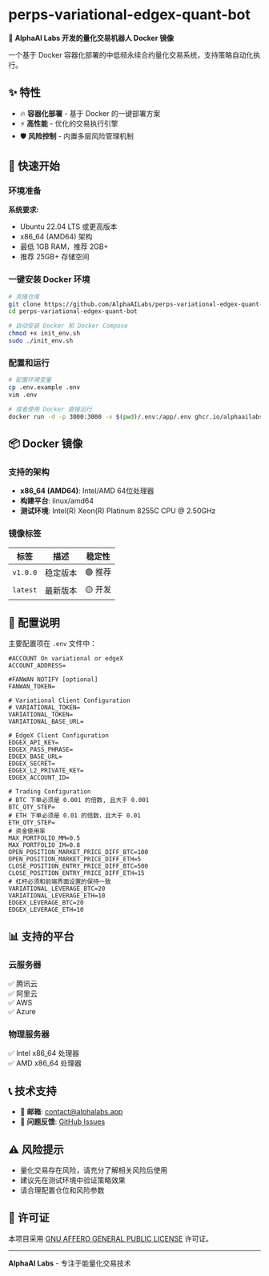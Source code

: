 # perps-variational-edgex-quant-bot

🤖 **AlphaAI Labs 开发的量化交易机器人 Docker 镜像**

一个基于 Docker 容器化部署的中低频永续合约量化交易系统，支持策略自动化执行。

## ✨ 特性

- 🔥 **容器化部署** - 基于 Docker 的一键部署方案
- ⚡ **高性能** - 优化的交易执行引擎
- 🛡️ **风险控制** - 内置多层风险管理机制

## 🚀 快速开始

### 环境准备

**系统要求:**
- Ubuntu 22.04 LTS 或更高版本
- x86_64 (AMD64) 架构
- 最低 1GB RAM，推荐 2GB+
- 推荐 25GB+ 存储空间

### 一键安装 Docker 环境

```bash
# 克隆仓库
git clone https://github.com/AlphaAILabs/perps-variational-edgex-quant-bot.git
cd perps-variational-edgex-quant-bot

# 自动安装 Docker 和 Docker Compose
chmod +x init_env.sh
sudo ./init_env.sh
```

### 配置和运行

```bash
# 配置环境变量
cp .env.example .env
vim .env

# 或者使用 Docker 直接运行
docker run -d -p 3000:3000 -v $(pwd)/.env:/app/.env ghcr.io/alphaailabs/perps-variational-edgex-quant-bot:v1.0.0
```


## 📦 Docker 镜像

### 支持的架构
- **x86_64 (AMD64)**: Intel/AMD 64位处理器
- **构建平台**: linux/amd64
- **测试环境**: Intel(R) Xeon(R) Platinum 8255C CPU @ 2.50GHz

### 镜像标签

| 标签 | 描述 | 稳定性 |
|------|------|--------|
| `v1.0.0` | 稳定版本 | 🟢 推荐 |
| `latest` | 最新版本 | 🟡 开发 |

## 🔧 配置说明

主要配置项在 `.env` 文件中：

```env
#ACCOUNT On variational or edgeX
ACCOUNT_ADDRESS=

#FANWAN NOTIFY [optional]
FANWAN_TOKEN=

# Variational Client Configuration
# VARIATIONAL_TOKEN=
VARIATIONAL_TOKEN=
VARIATIONAL_BASE_URL=

# EdgeX Client Configuration
EDGEX_API_KEY=
EDGEX_PASS_PHRASE=
EDGEX_BASE_URL=
EDGEX_SECRET=
EDGEX_L2_PRIVATE_KEY=
EDGEX_ACCOUNT_ID=

# Trading Configuration
# BTC 下单必须是 0.001 的倍数, 且大于 0.001
BTC_QTY_STEP=
# ETH 下单必须是 0.01 的倍数，且大于 0.01
ETH_QTY_STEP=
# 资金使用率
MAX_PORTFOLIO_MM=0.5
MAX_PORTFOLIO_IM=0.8
OPEN_POSITION_MARKET_PRICE_DIFF_BTC=100
OPEN_POSITION_MARKET_PRICE_DIFF_ETH=5
CLOSE_POSITION_ENTRY_PRICE_DIFF_BTC=500
CLOSE_POSITION_ENTRY_PRICE_DIFF_ETH=15
# 杠杆必须和前端界面设置的保持一致
VARIATIONAL_LEVERAGE_BTC=20
VARIATIONAL_LEVERAGE_ETH=10
EDGEX_LEVERAGE_BTC=20
EDGEX_LEVERAGE_ETH=10
```

## 📊 支持的平台

### 云服务器
✅ 腾讯云  
✅ 阿里云  
✅ AWS  
✅ Azure  

### 物理服务器
✅ Intel x86_64 处理器  
✅ AMD x86_64 处理器  


## 📞 技术支持

- 📧 **邮箱**: contact@alphalabs.app
- 🐛 **问题反馈**: [GitHub Issues](https://github.com/AlphaAILabs/perps-variational-edgex-quant-bot/issues)

## ⚠️ 风险提示

- 量化交易存在风险，请充分了解相关风险后使用
- 建议先在测试环境中验证策略效果
- 请合理配置仓位和风险参数

## 📄 许可证

本项目采用 [GNU AFFERO GENERAL PUBLIC LICENSE](LICENSE) 许可证。

---

**AlphaAI Labs** - 专注于能量化交易技术